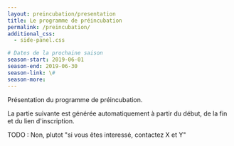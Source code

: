 ```yaml
---
layout: preincubation/presentation
title: Le programme de préincubation
permalink: /preincubation/
additional_css:
  - side-panel.css

# Dates de la prochaine saison
season-start: 2019-06-01
season-end: 2019-06-30
season-link: \#
season-more:
---
```


Présentation du programme de préincubation.

La partie suivante est générée automatiquement à partir du début, de la fin et du lien d'inscription.

TODO : Non, plutot "si vous êtes interessé, contactez X et Y"
